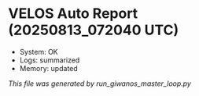 # VELOS Auto Report (20250813_072040 UTC)

- System: OK
- Logs: summarized
- Memory: updated

_This file was generated by run_giwanos_master_loop.py_